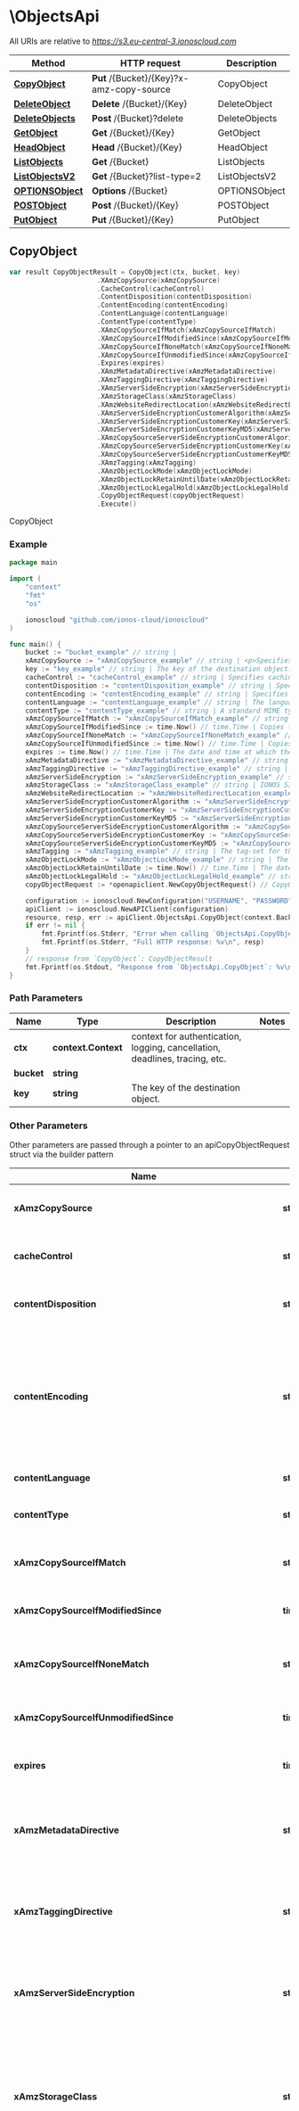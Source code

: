 # \ObjectsApi

All URIs are relative to *https://s3.eu-central-3.ionoscloud.com*

|Method | HTTP request | Description|
|------------- | ------------- | -------------|
|[**CopyObject**](ObjectsApi.md#CopyObject) | **Put** /{Bucket}/{Key}?x-amz-copy-source | CopyObject|
|[**DeleteObject**](ObjectsApi.md#DeleteObject) | **Delete** /{Bucket}/{Key} | DeleteObject|
|[**DeleteObjects**](ObjectsApi.md#DeleteObjects) | **Post** /{Bucket}?delete | DeleteObjects|
|[**GetObject**](ObjectsApi.md#GetObject) | **Get** /{Bucket}/{Key} | GetObject|
|[**HeadObject**](ObjectsApi.md#HeadObject) | **Head** /{Bucket}/{Key} | HeadObject|
|[**ListObjects**](ObjectsApi.md#ListObjects) | **Get** /{Bucket} | ListObjects|
|[**ListObjectsV2**](ObjectsApi.md#ListObjectsV2) | **Get** /{Bucket}?list-type&#x3D;2 | ListObjectsV2|
|[**OPTIONSObject**](ObjectsApi.md#OPTIONSObject) | **Options** /{Bucket} | OPTIONSObject|
|[**POSTObject**](ObjectsApi.md#POSTObject) | **Post** /{Bucket}/{Key} | POSTObject|
|[**PutObject**](ObjectsApi.md#PutObject) | **Put** /{Bucket}/{Key} | PutObject|



## CopyObject

```go
var result CopyObjectResult = CopyObject(ctx, bucket, key)
                      .XAmzCopySource(xAmzCopySource)
                      .CacheControl(cacheControl)
                      .ContentDisposition(contentDisposition)
                      .ContentEncoding(contentEncoding)
                      .ContentLanguage(contentLanguage)
                      .ContentType(contentType)
                      .XAmzCopySourceIfMatch(xAmzCopySourceIfMatch)
                      .XAmzCopySourceIfModifiedSince(xAmzCopySourceIfModifiedSince)
                      .XAmzCopySourceIfNoneMatch(xAmzCopySourceIfNoneMatch)
                      .XAmzCopySourceIfUnmodifiedSince(xAmzCopySourceIfUnmodifiedSince)
                      .Expires(expires)
                      .XAmzMetadataDirective(xAmzMetadataDirective)
                      .XAmzTaggingDirective(xAmzTaggingDirective)
                      .XAmzServerSideEncryption(xAmzServerSideEncryption)
                      .XAmzStorageClass(xAmzStorageClass)
                      .XAmzWebsiteRedirectLocation(xAmzWebsiteRedirectLocation)
                      .XAmzServerSideEncryptionCustomerAlgorithm(xAmzServerSideEncryptionCustomerAlgorithm)
                      .XAmzServerSideEncryptionCustomerKey(xAmzServerSideEncryptionCustomerKey)
                      .XAmzServerSideEncryptionCustomerKeyMD5(xAmzServerSideEncryptionCustomerKeyMD5)
                      .XAmzCopySourceServerSideEncryptionCustomerAlgorithm(xAmzCopySourceServerSideEncryptionCustomerAlgorithm)
                      .XAmzCopySourceServerSideEncryptionCustomerKey(xAmzCopySourceServerSideEncryptionCustomerKey)
                      .XAmzCopySourceServerSideEncryptionCustomerKeyMD5(xAmzCopySourceServerSideEncryptionCustomerKeyMD5)
                      .XAmzTagging(xAmzTagging)
                      .XAmzObjectLockMode(xAmzObjectLockMode)
                      .XAmzObjectLockRetainUntilDate(xAmzObjectLockRetainUntilDate)
                      .XAmzObjectLockLegalHold(xAmzObjectLockLegalHold)
                      .CopyObjectRequest(copyObjectRequest)
                      .Execute()
```

CopyObject



### Example

```go
package main

import (
    "context"
    "fmt"
    "os"

    ionoscloud "github.com/ionos-cloud/ionoscloud"
)

func main() {
    bucket := "bucket_example" // string | 
    xAmzCopySource := "xAmzCopySource_example" // string | <p>Specifies the source object for the copy operation.
    key := "key_example" // string | The key of the destination object.
    cacheControl := "cacheControl_example" // string | Specifies caching behavior along the request/reply chain. (optional)
    contentDisposition := "contentDisposition_example" // string | Specifies presentational information for the object. (optional)
    contentEncoding := "contentEncoding_example" // string | Specifies what content encodings have been applied to the object and thus what decoding mechanisms must be applied to obtain the media-type referenced by the Content-Type header field. (optional)
    contentLanguage := "contentLanguage_example" // string | The language the content is in. (optional)
    contentType := "contentType_example" // string | A standard MIME type describing the format of the object data. (optional)
    xAmzCopySourceIfMatch := "xAmzCopySourceIfMatch_example" // string | Copies the object if its entity tag (ETag) matches the specified tag. (optional)
    xAmzCopySourceIfModifiedSince := time.Now() // time.Time | Copies the object if it has been modified since the specified time. (optional)
    xAmzCopySourceIfNoneMatch := "xAmzCopySourceIfNoneMatch_example" // string | Copies the object if its entity tag (ETag) is different than the specified ETag. (optional)
    xAmzCopySourceIfUnmodifiedSince := time.Now() // time.Time | Copies the object if it hasn't been modified since the specified time. (optional)
    expires := time.Now() // time.Time | The date and time at which the object is no longer cacheable. (optional)
    xAmzMetadataDirective := "xAmzMetadataDirective_example" // string | Specifies whether the metadata is copied from the source object or replaced with metadata provided in the request. (optional)
    xAmzTaggingDirective := "xAmzTaggingDirective_example" // string | Specifies whether the object tag-set are copied from the source object or replaced with tag-set provided in the request. (optional)
    xAmzServerSideEncryption := "xAmzServerSideEncryption_example" // string | The server-side encryption algorithm used when storing this object in IONOS S3 Object Storage (AES256). (optional)
    xAmzStorageClass := "xAmzStorageClass_example" // string | IONOS S3 Object Storage uses the STANDARD Storage Class to store newly created objects. The STANDARD storage class provides high durability and high availability. (optional)
    xAmzWebsiteRedirectLocation := "xAmzWebsiteRedirectLocation_example" // string | If the bucket is configured as a website, redirects requests for this object to another object in the same bucket or to an external URL. IONOS S3 Object Storage stores the value of this header in the object metadata. (optional)
    xAmzServerSideEncryptionCustomerAlgorithm := "xAmzServerSideEncryptionCustomerAlgorithm_example" // string | Specifies the algorithm to use to when encrypting the object (AES256). (optional)
    xAmzServerSideEncryptionCustomerKey := "xAmzServerSideEncryptionCustomerKey_example" // string | Specifies the customer-provided encryption key for IONOS S3 Object Storage to use in encrypting data. This value is used to store the object and then it is discarded; IONOS S3 Object Storage does not store the encryption key. The key must be appropriate for use with the algorithm specified in the `x-amz-server-side-encryption-customer-algorithm` header. (optional)
    xAmzServerSideEncryptionCustomerKeyMD5 := "xAmzServerSideEncryptionCustomerKeyMD5_example" // string | Specifies the 128-bit MD5 digest of the encryption key according to RFC 1321. IONOS S3 Object Storage uses this header for a message integrity check to ensure that the encryption key was transmitted without error. (optional)
    xAmzCopySourceServerSideEncryptionCustomerAlgorithm := "xAmzCopySourceServerSideEncryptionCustomerAlgorithm_example" // string | Specifies the algorithm to use when decrypting the source object (AES256). (optional)
    xAmzCopySourceServerSideEncryptionCustomerKey := "xAmzCopySourceServerSideEncryptionCustomerKey_example" // string | Specifies the customer-provided encryption key for IONOS S3 Object Storage to use to decrypt the source object. The encryption key provided in this header must be one that was used when the source object was created. (optional)
    xAmzCopySourceServerSideEncryptionCustomerKeyMD5 := "xAmzCopySourceServerSideEncryptionCustomerKeyMD5_example" // string | Specifies the 128-bit MD5 digest of the encryption key according to RFC 1321. IONOS S3 Object Storage uses this header for a message integrity check to ensure that the encryption key was transmitted without error. (optional)
    xAmzTagging := "xAmzTagging_example" // string | The tag-set for the object destination object this value must be used in conjunction with the `TaggingDirective`. The tag-set must be encoded as URL Query parameters. (optional)
    xAmzObjectLockMode := "xAmzObjectLockMode_example" // string | The Object Lock mode that you want to apply to the copied object. (optional)
    xAmzObjectLockRetainUntilDate := time.Now() // time.Time | The date and time when you want the copied object's Object Lock to expire. (optional)
    xAmzObjectLockLegalHold := "xAmzObjectLockLegalHold_example" // string | Specifies whether you want to apply a Legal Hold to the copied object. (optional)
    copyObjectRequest := *openapiclient.NewCopyObjectRequest() // CopyObjectRequest |  (optional)

    configuration := ionoscloud.NewConfiguration("USERNAME", "PASSWORD", "TOKEN", "HOST_URL")
    apiClient := ionoscloud.NewAPIClient(configuration)
    resource, resp, err := apiClient.ObjectsApi.CopyObject(context.Background(), bucket, key).XAmzCopySource(xAmzCopySource).CacheControl(cacheControl).ContentDisposition(contentDisposition).ContentEncoding(contentEncoding).ContentLanguage(contentLanguage).ContentType(contentType).XAmzCopySourceIfMatch(xAmzCopySourceIfMatch).XAmzCopySourceIfModifiedSince(xAmzCopySourceIfModifiedSince).XAmzCopySourceIfNoneMatch(xAmzCopySourceIfNoneMatch).XAmzCopySourceIfUnmodifiedSince(xAmzCopySourceIfUnmodifiedSince).Expires(expires).XAmzMetadataDirective(xAmzMetadataDirective).XAmzTaggingDirective(xAmzTaggingDirective).XAmzServerSideEncryption(xAmzServerSideEncryption).XAmzStorageClass(xAmzStorageClass).XAmzWebsiteRedirectLocation(xAmzWebsiteRedirectLocation).XAmzServerSideEncryptionCustomerAlgorithm(xAmzServerSideEncryptionCustomerAlgorithm).XAmzServerSideEncryptionCustomerKey(xAmzServerSideEncryptionCustomerKey).XAmzServerSideEncryptionCustomerKeyMD5(xAmzServerSideEncryptionCustomerKeyMD5).XAmzCopySourceServerSideEncryptionCustomerAlgorithm(xAmzCopySourceServerSideEncryptionCustomerAlgorithm).XAmzCopySourceServerSideEncryptionCustomerKey(xAmzCopySourceServerSideEncryptionCustomerKey).XAmzCopySourceServerSideEncryptionCustomerKeyMD5(xAmzCopySourceServerSideEncryptionCustomerKeyMD5).XAmzTagging(xAmzTagging).XAmzObjectLockMode(xAmzObjectLockMode).XAmzObjectLockRetainUntilDate(xAmzObjectLockRetainUntilDate).XAmzObjectLockLegalHold(xAmzObjectLockLegalHold).CopyObjectRequest(copyObjectRequest).Execute()
    if err != nil {
        fmt.Fprintf(os.Stderr, "Error when calling `ObjectsApi.CopyObject``: %v\n", err)
        fmt.Fprintf(os.Stderr, "Full HTTP response: %v\n", resp)
    }
    // response from `CopyObject`: CopyObjectResult
    fmt.Fprintf(os.Stdout, "Response from `ObjectsApi.CopyObject`: %v\n", resource)
}
```

### Path Parameters


|Name | Type | Description  | Notes|
|------------- | ------------- | ------------- | -------------|
|**ctx** | **context.Context** | context for authentication, logging, cancellation, deadlines, tracing, etc.|
|**bucket** | **string** |  | |
|**key** | **string** | The key of the destination object. | |

### Other Parameters

Other parameters are passed through a pointer to an apiCopyObjectRequest struct via the builder pattern


|Name | Type | Description  | Notes|
|------------- | ------------- | ------------- | -------------|
| **xAmzCopySource** | **string** | &lt;p&gt;Specifies the source object for the copy operation. | |
| **cacheControl** | **string** | Specifies caching behavior along the request/reply chain. | |
| **contentDisposition** | **string** | Specifies presentational information for the object. | |
| **contentEncoding** | **string** | Specifies what content encodings have been applied to the object and thus what decoding mechanisms must be applied to obtain the media-type referenced by the Content-Type header field. | |
| **contentLanguage** | **string** | The language the content is in. | |
| **contentType** | **string** | A standard MIME type describing the format of the object data. | |
| **xAmzCopySourceIfMatch** | **string** | Copies the object if its entity tag (ETag) matches the specified tag. | |
| **xAmzCopySourceIfModifiedSince** | **time.Time** | Copies the object if it has been modified since the specified time. | |
| **xAmzCopySourceIfNoneMatch** | **string** | Copies the object if its entity tag (ETag) is different than the specified ETag. | |
| **xAmzCopySourceIfUnmodifiedSince** | **time.Time** | Copies the object if it hasn&#39;t been modified since the specified time. | |
| **expires** | **time.Time** | The date and time at which the object is no longer cacheable. | |
| **xAmzMetadataDirective** | **string** | Specifies whether the metadata is copied from the source object or replaced with metadata provided in the request. | |
| **xAmzTaggingDirective** | **string** | Specifies whether the object tag-set are copied from the source object or replaced with tag-set provided in the request. | |
| **xAmzServerSideEncryption** | **string** | The server-side encryption algorithm used when storing this object in IONOS S3 Object Storage (AES256). | |
| **xAmzStorageClass** | **string** | IONOS S3 Object Storage uses the STANDARD Storage Class to store newly created objects. The STANDARD storage class provides high durability and high availability. | |
| **xAmzWebsiteRedirectLocation** | **string** | If the bucket is configured as a website, redirects requests for this object to another object in the same bucket or to an external URL. IONOS S3 Object Storage stores the value of this header in the object metadata. | |
| **xAmzServerSideEncryptionCustomerAlgorithm** | **string** | Specifies the algorithm to use to when encrypting the object (AES256). | |
| **xAmzServerSideEncryptionCustomerKey** | **string** | Specifies the customer-provided encryption key for IONOS S3 Object Storage to use in encrypting data. This value is used to store the object and then it is discarded; IONOS S3 Object Storage does not store the encryption key. The key must be appropriate for use with the algorithm specified in the &#x60;x-amz-server-side-encryption-customer-algorithm&#x60; header. | |
| **xAmzServerSideEncryptionCustomerKeyMD5** | **string** | Specifies the 128-bit MD5 digest of the encryption key according to RFC 1321. IONOS S3 Object Storage uses this header for a message integrity check to ensure that the encryption key was transmitted without error. | |
| **xAmzCopySourceServerSideEncryptionCustomerAlgorithm** | **string** | Specifies the algorithm to use when decrypting the source object (AES256). | |
| **xAmzCopySourceServerSideEncryptionCustomerKey** | **string** | Specifies the customer-provided encryption key for IONOS S3 Object Storage to use to decrypt the source object. The encryption key provided in this header must be one that was used when the source object was created. | |
| **xAmzCopySourceServerSideEncryptionCustomerKeyMD5** | **string** | Specifies the 128-bit MD5 digest of the encryption key according to RFC 1321. IONOS S3 Object Storage uses this header for a message integrity check to ensure that the encryption key was transmitted without error. | |
| **xAmzTagging** | **string** | The tag-set for the object destination object this value must be used in conjunction with the &#x60;TaggingDirective&#x60;. The tag-set must be encoded as URL Query parameters. | |
| **xAmzObjectLockMode** | **string** | The Object Lock mode that you want to apply to the copied object. | |
| **xAmzObjectLockRetainUntilDate** | **time.Time** | The date and time when you want the copied object&#39;s Object Lock to expire. | |
| **xAmzObjectLockLegalHold** | **string** | Specifies whether you want to apply a Legal Hold to the copied object. | |
| **copyObjectRequest** | [**CopyObjectRequest**](../models/CopyObjectRequest.md) |  | |

### Return type

[**CopyObjectResult**](../models/CopyObjectResult.md)

### HTTP request headers

- **Content-Type**: application/xml
- **Accept**: application/xml


### URLs Configuration per Operation
Each operation can use different server URL defined using `OperationServers` map in the `Configuration`.
An operation is uniquely identified by `"ObjectsApiService.CopyObject"` string.
Similar rules for overriding default operation server index and variables apply by using `sw.ContextOperationServerIndices` and `sw.ContextOperationServerVariables` context maps.

```golang
ctx := context.WithValue(context.Background(), {packageName}.ContextOperationServerIndices, map[string]int{
    "ObjectsApiService.CopyObject": 2,
})
ctx = context.WithValue(context.Background(), {packageName}.ContextOperationServerVariables, map[string]map[string]string{
    "ObjectsApiService.CopyObject": {
    "port": "8443",
},
})
```


## DeleteObject

```go
var result map[string]interface{} = DeleteObject(ctx, bucket, key)
                      .XAmzMfa(xAmzMfa)
                      .VersionId(versionId)
                      .XAmzBypassGovernanceRetention(xAmzBypassGovernanceRetention)
                      .Execute()
```

DeleteObject



### Example

```go
package main

import (
    "context"
    "fmt"
    "os"

    ionoscloud "github.com/ionos-cloud/ionoscloud"
)

func main() {
    bucket := "bucket_example" // string | 
    key := "key_example" // string | Key name of the object to delete.
    xAmzMfa := "xAmzMfa_example" // string | The concatenation of the authentication device's serial number, a space, and the value that is displayed on your authentication device. Required to permanently delete a versioned object if versioning is configured with MFA Delete enabled. (optional)
    versionId := "versionId_example" // string | VersionId used to reference a specific version of the object. (optional)
    xAmzBypassGovernanceRetention := true // bool | Indicates whether S3 Object Lock should bypass Governance-mode restrictions to process this operation. To use this header, you must have the `PutBucketPublicAccessBlock` permission. (optional)

    configuration := ionoscloud.NewConfiguration("USERNAME", "PASSWORD", "TOKEN", "HOST_URL")
    apiClient := ionoscloud.NewAPIClient(configuration)
    resp, err := apiClient.ObjectsApi.DeleteObject(context.Background(), bucket, key).XAmzMfa(xAmzMfa).VersionId(versionId).XAmzBypassGovernanceRetention(xAmzBypassGovernanceRetention).Execute()
    if err != nil {
        fmt.Fprintf(os.Stderr, "Error when calling `ObjectsApi.DeleteObject``: %v\n", err)
        fmt.Fprintf(os.Stderr, "Full HTTP response: %v\n", resp)
    }
    // response from `DeleteObject`: map[string]interface{}
    fmt.Fprintf(os.Stdout, "Response from `ObjectsApi.DeleteObject`: %v\n", resource)
}
```

### Path Parameters


|Name | Type | Description  | Notes|
|------------- | ------------- | ------------- | -------------|
|**ctx** | **context.Context** | context for authentication, logging, cancellation, deadlines, tracing, etc.|
|**bucket** | **string** |  | |
|**key** | **string** | Key name of the object to delete. | |

### Other Parameters

Other parameters are passed through a pointer to an apiDeleteObjectRequest struct via the builder pattern


|Name | Type | Description  | Notes|
|------------- | ------------- | ------------- | -------------|
| **xAmzMfa** | **string** | The concatenation of the authentication device&#39;s serial number, a space, and the value that is displayed on your authentication device. Required to permanently delete a versioned object if versioning is configured with MFA Delete enabled. | |
| **versionId** | **string** | VersionId used to reference a specific version of the object. | |
| **xAmzBypassGovernanceRetention** | **bool** | Indicates whether S3 Object Lock should bypass Governance-mode restrictions to process this operation. To use this header, you must have the &#x60;PutBucketPublicAccessBlock&#x60; permission. | |

### Return type

**map[string]interface{}**

### HTTP request headers

- **Content-Type**: Not defined
- **Accept**: application/xml


### URLs Configuration per Operation
Each operation can use different server URL defined using `OperationServers` map in the `Configuration`.
An operation is uniquely identified by `"ObjectsApiService.DeleteObject"` string.
Similar rules for overriding default operation server index and variables apply by using `sw.ContextOperationServerIndices` and `sw.ContextOperationServerVariables` context maps.

```golang
ctx := context.WithValue(context.Background(), {packageName}.ContextOperationServerIndices, map[string]int{
    "ObjectsApiService.DeleteObject": 2,
})
ctx = context.WithValue(context.Background(), {packageName}.ContextOperationServerVariables, map[string]map[string]string{
    "ObjectsApiService.DeleteObject": {
    "port": "8443",
},
})
```


## DeleteObjects

```go
var result DeleteObjectsOutput = DeleteObjects(ctx, bucket)
                      .DeleteObjectsRequest(deleteObjectsRequest)
                      .XAmzMfa(xAmzMfa)
                      .XAmzBypassGovernanceRetention(xAmzBypassGovernanceRetention)
                      .Execute()
```

DeleteObjects



### Example

```go
package main

import (
    "context"
    "fmt"
    "os"

    ionoscloud "github.com/ionos-cloud/ionoscloud"
)

func main() {
    bucket := "bucket_example" // string | 
    deleteObjectsRequest := *openapiclient.NewDeleteObjectsRequest() // DeleteObjectsRequest | 
    xAmzMfa := "xAmzMfa_example" // string | The concatenation of the authentication device's serial number, a space, and the value that is displayed on your authentication device. Required to permanently delete a versioned object if versioning is configured with MFA Delete enabled. (optional)
    xAmzBypassGovernanceRetention := true // bool | Specifies whether you want to delete this object even if it has a Governance-type Object Lock in place. To use this header, you must have the `PutBucketPublicAccessBlock` permission. (optional)

    configuration := ionoscloud.NewConfiguration("USERNAME", "PASSWORD", "TOKEN", "HOST_URL")
    apiClient := ionoscloud.NewAPIClient(configuration)
    resource, resp, err := apiClient.ObjectsApi.DeleteObjects(context.Background(), bucket).DeleteObjectsRequest(deleteObjectsRequest).XAmzMfa(xAmzMfa).XAmzBypassGovernanceRetention(xAmzBypassGovernanceRetention).Execute()
    if err != nil {
        fmt.Fprintf(os.Stderr, "Error when calling `ObjectsApi.DeleteObjects``: %v\n", err)
        fmt.Fprintf(os.Stderr, "Full HTTP response: %v\n", resp)
    }
    // response from `DeleteObjects`: DeleteObjectsOutput
    fmt.Fprintf(os.Stdout, "Response from `ObjectsApi.DeleteObjects`: %v\n", resource)
}
```

### Path Parameters


|Name | Type | Description  | Notes|
|------------- | ------------- | ------------- | -------------|
|**ctx** | **context.Context** | context for authentication, logging, cancellation, deadlines, tracing, etc.|
|**bucket** | **string** |  | |

### Other Parameters

Other parameters are passed through a pointer to an apiDeleteObjectsRequest struct via the builder pattern


|Name | Type | Description  | Notes|
|------------- | ------------- | ------------- | -------------|
| **deleteObjectsRequest** | [**DeleteObjectsRequest**](../models/DeleteObjectsRequest.md) |  | |
| **xAmzMfa** | **string** | The concatenation of the authentication device&#39;s serial number, a space, and the value that is displayed on your authentication device. Required to permanently delete a versioned object if versioning is configured with MFA Delete enabled. | |
| **xAmzBypassGovernanceRetention** | **bool** | Specifies whether you want to delete this object even if it has a Governance-type Object Lock in place. To use this header, you must have the &#x60;PutBucketPublicAccessBlock&#x60; permission. | |

### Return type

[**DeleteObjectsOutput**](../models/DeleteObjectsOutput.md)

### HTTP request headers

- **Content-Type**: application/xml
- **Accept**: application/xml


### URLs Configuration per Operation
Each operation can use different server URL defined using `OperationServers` map in the `Configuration`.
An operation is uniquely identified by `"ObjectsApiService.DeleteObjects"` string.
Similar rules for overriding default operation server index and variables apply by using `sw.ContextOperationServerIndices` and `sw.ContextOperationServerVariables` context maps.

```golang
ctx := context.WithValue(context.Background(), {packageName}.ContextOperationServerIndices, map[string]int{
    "ObjectsApiService.DeleteObjects": 2,
})
ctx = context.WithValue(context.Background(), {packageName}.ContextOperationServerVariables, map[string]map[string]string{
    "ObjectsApiService.DeleteObjects": {
    "port": "8443",
},
})
```


## GetObject

```go
var result *os.File = GetObject(ctx, bucket, key)
                      .IfMatch(ifMatch)
                      .IfModifiedSince(ifModifiedSince)
                      .IfNoneMatch(ifNoneMatch)
                      .IfUnmodifiedSince(ifUnmodifiedSince)
                      .Range_(range_)
                      .ResponseCacheControl(responseCacheControl)
                      .ResponseContentDisposition(responseContentDisposition)
                      .ResponseContentEncoding(responseContentEncoding)
                      .ResponseContentLanguage(responseContentLanguage)
                      .ResponseContentType(responseContentType)
                      .ResponseExpires(responseExpires)
                      .VersionId(versionId)
                      .XAmzServerSideEncryptionCustomerAlgorithm(xAmzServerSideEncryptionCustomerAlgorithm)
                      .XAmzServerSideEncryptionCustomerKey(xAmzServerSideEncryptionCustomerKey)
                      .XAmzServerSideEncryptionCustomerKeyMD5(xAmzServerSideEncryptionCustomerKeyMD5)
                      .PartNumber(partNumber)
                      .Execute()
```

GetObject



### Example

```go
package main

import (
    "context"
    "fmt"
    "os"

    ionoscloud "github.com/ionos-cloud/ionoscloud"
)

func main() {
    bucket := "bucket_example" // string | 
    key := "key_example" // string | <p> Key of the object to get. </p> <p> <b> Possible values:</b> length ≥ 1 </p>
    ifMatch := "ifMatch_example" // string | Return the object only if its entity tag (ETag) is the same as the one specified, otherwise return a 412 (precondition failed). (optional)
    ifModifiedSince := time.Now() // time.Time | Return the object only if it has been modified since the specified time, otherwise return a 304 (not modified). (optional)
    ifNoneMatch := "ifNoneMatch_example" // string | Return the object only if its entity tag (ETag) is different from the one specified, otherwise return a 304 (not modified). (optional)
    ifUnmodifiedSince := time.Now() // time.Time | Return the object only if it has not been modified since the specified time, otherwise return a 412 (precondition failed). (optional)
    range_ := "range__example" // string | <p>Downloads the specified range bytes of an object. For more information about the HTTP Range header, see <a href=\"https://www.w3.org/Protocols/rfc2616/rfc2616-sec14.html#sec14.35\">Range</a>.</p> <note> <p>IONOS S3 Object Storage doesn't support retrieving multiple ranges of data per `GET` request.</p> </note> (optional)
    responseCacheControl := "responseCacheControl_example" // string | Sets the `Cache-Control` header of the response. (optional)
    responseContentDisposition := "responseContentDisposition_example" // string | Sets the `Content-Disposition` header of the response (optional)
    responseContentEncoding := "responseContentEncoding_example" // string | Sets the `Content-Encoding` header of the response. (optional)
    responseContentLanguage := "responseContentLanguage_example" // string | Sets the `Content-Language` header of the response. (optional)
    responseContentType := "responseContentType_example" // string | Sets the `Content-Type` header of the response. (optional)
    responseExpires := time.Now() // time.Time | Sets the `Expires` header of the response. (optional)
    versionId := "versionId_example" // string | VersionId used to reference a specific version of the object. (optional)
    xAmzServerSideEncryptionCustomerAlgorithm := "xAmzServerSideEncryptionCustomerAlgorithm_example" // string | Specifies the algorithm to use to when decrypting the object (AES256). (optional)
    xAmzServerSideEncryptionCustomerKey := "xAmzServerSideEncryptionCustomerKey_example" // string | Specifies the customer-provided encryption key for IONOS S3 Object Storage used to encrypt the data. This value is used to decrypt the object when recovering it and must match the one used when storing the data. The key must be appropriate for use with the algorithm specified in the `x-amz-server-side-encryption-customer-algorithm` header. (optional)
    xAmzServerSideEncryptionCustomerKeyMD5 := "xAmzServerSideEncryptionCustomerKeyMD5_example" // string | Specifies the 128-bit MD5 digest of the encryption key according to RFC 1321. IONOS S3 Object Storage uses this header for a message integrity check to ensure that the encryption key was transmitted without error. (optional)
    partNumber := int32(56) // int32 | Part number of the object being read. This is a positive integer between 1 and 10,000. Effectively performs a 'ranged' GET request for the part specified. Useful for downloading just a part of an object. (optional)

    configuration := ionoscloud.NewConfiguration("USERNAME", "PASSWORD", "TOKEN", "HOST_URL")
    apiClient := ionoscloud.NewAPIClient(configuration)
    resource, resp, err := apiClient.ObjectsApi.GetObject(context.Background(), bucket, key).IfMatch(ifMatch).IfModifiedSince(ifModifiedSince).IfNoneMatch(ifNoneMatch).IfUnmodifiedSince(ifUnmodifiedSince).Range_(range_).ResponseCacheControl(responseCacheControl).ResponseContentDisposition(responseContentDisposition).ResponseContentEncoding(responseContentEncoding).ResponseContentLanguage(responseContentLanguage).ResponseContentType(responseContentType).ResponseExpires(responseExpires).VersionId(versionId).XAmzServerSideEncryptionCustomerAlgorithm(xAmzServerSideEncryptionCustomerAlgorithm).XAmzServerSideEncryptionCustomerKey(xAmzServerSideEncryptionCustomerKey).XAmzServerSideEncryptionCustomerKeyMD5(xAmzServerSideEncryptionCustomerKeyMD5).PartNumber(partNumber).Execute()
    if err != nil {
        fmt.Fprintf(os.Stderr, "Error when calling `ObjectsApi.GetObject``: %v\n", err)
        fmt.Fprintf(os.Stderr, "Full HTTP response: %v\n", resp)
    }
    // response from `GetObject`: *os.File
    fmt.Fprintf(os.Stdout, "Response from `ObjectsApi.GetObject`: %v\n", resource)
}
```

### Path Parameters


|Name | Type | Description  | Notes|
|------------- | ------------- | ------------- | -------------|
|**ctx** | **context.Context** | context for authentication, logging, cancellation, deadlines, tracing, etc.|
|**bucket** | **string** |  | |
|**key** | **string** | &lt;p&gt; Key of the object to get. &lt;/p&gt; &lt;p&gt; &lt;b&gt; Possible values:&lt;/b&gt; length ≥ 1 &lt;/p&gt; | |

### Other Parameters

Other parameters are passed through a pointer to an apiGetObjectRequest struct via the builder pattern


|Name | Type | Description  | Notes|
|------------- | ------------- | ------------- | -------------|
| **ifMatch** | **string** | Return the object only if its entity tag (ETag) is the same as the one specified, otherwise return a 412 (precondition failed). | |
| **ifModifiedSince** | **time.Time** | Return the object only if it has been modified since the specified time, otherwise return a 304 (not modified). | |
| **ifNoneMatch** | **string** | Return the object only if its entity tag (ETag) is different from the one specified, otherwise return a 304 (not modified). | |
| **ifUnmodifiedSince** | **time.Time** | Return the object only if it has not been modified since the specified time, otherwise return a 412 (precondition failed). | |
| **range_** | **string** | &lt;p&gt;Downloads the specified range bytes of an object. For more information about the HTTP Range header, see &lt;a href&#x3D;\&quot;https://www.w3.org/Protocols/rfc2616/rfc2616-sec14.html#sec14.35\&quot;&gt;Range&lt;/a&gt;.&lt;/p&gt; &lt;note&gt; &lt;p&gt;IONOS S3 Object Storage doesn&#39;t support retrieving multiple ranges of data per &#x60;GET&#x60; request.&lt;/p&gt; &lt;/note&gt; | |
| **responseCacheControl** | **string** | Sets the &#x60;Cache-Control&#x60; header of the response. | |
| **responseContentDisposition** | **string** | Sets the &#x60;Content-Disposition&#x60; header of the response | |
| **responseContentEncoding** | **string** | Sets the &#x60;Content-Encoding&#x60; header of the response. | |
| **responseContentLanguage** | **string** | Sets the &#x60;Content-Language&#x60; header of the response. | |
| **responseContentType** | **string** | Sets the &#x60;Content-Type&#x60; header of the response. | |
| **responseExpires** | **time.Time** | Sets the &#x60;Expires&#x60; header of the response. | |
| **versionId** | **string** | VersionId used to reference a specific version of the object. | |
| **xAmzServerSideEncryptionCustomerAlgorithm** | **string** | Specifies the algorithm to use to when decrypting the object (AES256). | |
| **xAmzServerSideEncryptionCustomerKey** | **string** | Specifies the customer-provided encryption key for IONOS S3 Object Storage used to encrypt the data. This value is used to decrypt the object when recovering it and must match the one used when storing the data. The key must be appropriate for use with the algorithm specified in the &#x60;x-amz-server-side-encryption-customer-algorithm&#x60; header. | |
| **xAmzServerSideEncryptionCustomerKeyMD5** | **string** | Specifies the 128-bit MD5 digest of the encryption key according to RFC 1321. IONOS S3 Object Storage uses this header for a message integrity check to ensure that the encryption key was transmitted without error. | |
| **partNumber** | **int32** | Part number of the object being read. This is a positive integer between 1 and 10,000. Effectively performs a &#39;ranged&#39; GET request for the part specified. Useful for downloading just a part of an object. | |

### Return type

[***os.File**](../models/*os.File.md)

### HTTP request headers

- **Content-Type**: Not defined
- **Accept**: application/xml


### URLs Configuration per Operation
Each operation can use different server URL defined using `OperationServers` map in the `Configuration`.
An operation is uniquely identified by `"ObjectsApiService.GetObject"` string.
Similar rules for overriding default operation server index and variables apply by using `sw.ContextOperationServerIndices` and `sw.ContextOperationServerVariables` context maps.

```golang
ctx := context.WithValue(context.Background(), {packageName}.ContextOperationServerIndices, map[string]int{
    "ObjectsApiService.GetObject": 2,
})
ctx = context.WithValue(context.Background(), {packageName}.ContextOperationServerVariables, map[string]map[string]string{
    "ObjectsApiService.GetObject": {
    "port": "8443",
},
})
```


## HeadObject

```go
var result HeadObjectOutput = HeadObject(ctx, bucket, key)
                      .IfMatch(ifMatch)
                      .IfModifiedSince(ifModifiedSince)
                      .IfNoneMatch(ifNoneMatch)
                      .IfUnmodifiedSince(ifUnmodifiedSince)
                      .Range_(range_)
                      .VersionId(versionId)
                      .XAmzServerSideEncryptionCustomerAlgorithm(xAmzServerSideEncryptionCustomerAlgorithm)
                      .XAmzServerSideEncryptionCustomerKey(xAmzServerSideEncryptionCustomerKey)
                      .XAmzServerSideEncryptionCustomerKeyMD5(xAmzServerSideEncryptionCustomerKeyMD5)
                      .PartNumber(partNumber)
                      .Execute()
```

HeadObject



### Example

```go
package main

import (
    "context"
    "fmt"
    "os"

    ionoscloud "github.com/ionos-cloud/ionoscloud"
)

func main() {
    bucket := "bucket_example" // string | 
    key := "key_example" // string | The object key.
    ifMatch := "ifMatch_example" // string | Return the object only if its entity tag (ETag) is the same as the one specified, otherwise return a 412 (precondition failed). (optional)
    ifModifiedSince := time.Now() // time.Time | Return the object only if it has been modified since the specified time, otherwise return a 304 (not modified). (optional)
    ifNoneMatch := "ifNoneMatch_example" // string | Return the object only if its entity tag (ETag) is different from the one specified, otherwise return a 304 (not modified). (optional)
    ifUnmodifiedSince := time.Now() // time.Time | Return the object only if it has not been modified since the specified time, otherwise return a 412 (precondition failed). (optional)
    range_ := "range__example" // string | <p>Downloads the specified range bytes of an object. For more information about the HTTP Range header, see <a href=\"https://www.w3.org/Protocols/rfc2616/rfc2616-sec14.html#sec14.35\">Range</a>.</p> <note> <p>IONOS S3 Object Storage doesn't support retrieving multiple ranges of data per `GET` request.</p> </note> (optional)
    versionId := "versionId_example" // string | VersionId used to reference a specific version of the object. (optional)
    xAmzServerSideEncryptionCustomerAlgorithm := "xAmzServerSideEncryptionCustomerAlgorithm_example" // string | Specifies the algorithm to use to when encrypting the object (AES256). (optional)
    xAmzServerSideEncryptionCustomerKey := "xAmzServerSideEncryptionCustomerKey_example" // string | Specifies the customer-provided encryption key for IONOS S3 Object Storage to use in encrypting data. This value is used to store the object and then it is discarded; IONOS S3 Object Storage does not store the encryption key. The key must be appropriate for use with the algorithm specified in the `x-amz-server-side-encryption-customer-algorithm` header. (optional)
    xAmzServerSideEncryptionCustomerKeyMD5 := "xAmzServerSideEncryptionCustomerKeyMD5_example" // string | Specifies the 128-bit MD5 digest of the encryption key according to RFC 1321. IONOS S3 Object Storage uses this header for a message integrity check to ensure that the encryption key was transmitted without error. (optional)
    partNumber := int32(56) // int32 | Part number of the object being read. This is a positive integer between 1 and 10,000. Effectively performs a 'ranged' HEAD request for the part specified. Useful querying about the size of the part and the number of parts in this object. (optional)

    configuration := ionoscloud.NewConfiguration("USERNAME", "PASSWORD", "TOKEN", "HOST_URL")
    apiClient := ionoscloud.NewAPIClient(configuration)
    resource, resp, err := apiClient.ObjectsApi.HeadObject(context.Background(), bucket, key).IfMatch(ifMatch).IfModifiedSince(ifModifiedSince).IfNoneMatch(ifNoneMatch).IfUnmodifiedSince(ifUnmodifiedSince).Range_(range_).VersionId(versionId).XAmzServerSideEncryptionCustomerAlgorithm(xAmzServerSideEncryptionCustomerAlgorithm).XAmzServerSideEncryptionCustomerKey(xAmzServerSideEncryptionCustomerKey).XAmzServerSideEncryptionCustomerKeyMD5(xAmzServerSideEncryptionCustomerKeyMD5).PartNumber(partNumber).Execute()
    if err != nil {
        fmt.Fprintf(os.Stderr, "Error when calling `ObjectsApi.HeadObject``: %v\n", err)
        fmt.Fprintf(os.Stderr, "Full HTTP response: %v\n", resp)
    }
    // response from `HeadObject`: HeadObjectOutput
    fmt.Fprintf(os.Stdout, "Response from `ObjectsApi.HeadObject`: %v\n", resource)
}
```

### Path Parameters


|Name | Type | Description  | Notes|
|------------- | ------------- | ------------- | -------------|
|**ctx** | **context.Context** | context for authentication, logging, cancellation, deadlines, tracing, etc.|
|**bucket** | **string** |  | |
|**key** | **string** | The object key. | |

### Other Parameters

Other parameters are passed through a pointer to an apiHeadObjectRequest struct via the builder pattern


|Name | Type | Description  | Notes|
|------------- | ------------- | ------------- | -------------|
| **ifMatch** | **string** | Return the object only if its entity tag (ETag) is the same as the one specified, otherwise return a 412 (precondition failed). | |
| **ifModifiedSince** | **time.Time** | Return the object only if it has been modified since the specified time, otherwise return a 304 (not modified). | |
| **ifNoneMatch** | **string** | Return the object only if its entity tag (ETag) is different from the one specified, otherwise return a 304 (not modified). | |
| **ifUnmodifiedSince** | **time.Time** | Return the object only if it has not been modified since the specified time, otherwise return a 412 (precondition failed). | |
| **range_** | **string** | &lt;p&gt;Downloads the specified range bytes of an object. For more information about the HTTP Range header, see &lt;a href&#x3D;\&quot;https://www.w3.org/Protocols/rfc2616/rfc2616-sec14.html#sec14.35\&quot;&gt;Range&lt;/a&gt;.&lt;/p&gt; &lt;note&gt; &lt;p&gt;IONOS S3 Object Storage doesn&#39;t support retrieving multiple ranges of data per &#x60;GET&#x60; request.&lt;/p&gt; &lt;/note&gt; | |
| **versionId** | **string** | VersionId used to reference a specific version of the object. | |
| **xAmzServerSideEncryptionCustomerAlgorithm** | **string** | Specifies the algorithm to use to when encrypting the object (AES256). | |
| **xAmzServerSideEncryptionCustomerKey** | **string** | Specifies the customer-provided encryption key for IONOS S3 Object Storage to use in encrypting data. This value is used to store the object and then it is discarded; IONOS S3 Object Storage does not store the encryption key. The key must be appropriate for use with the algorithm specified in the &#x60;x-amz-server-side-encryption-customer-algorithm&#x60; header. | |
| **xAmzServerSideEncryptionCustomerKeyMD5** | **string** | Specifies the 128-bit MD5 digest of the encryption key according to RFC 1321. IONOS S3 Object Storage uses this header for a message integrity check to ensure that the encryption key was transmitted without error. | |
| **partNumber** | **int32** | Part number of the object being read. This is a positive integer between 1 and 10,000. Effectively performs a &#39;ranged&#39; HEAD request for the part specified. Useful querying about the size of the part and the number of parts in this object. | |

### Return type

[**HeadObjectOutput**](../models/HeadObjectOutput.md)

### HTTP request headers

- **Content-Type**: Not defined
- **Accept**: application/xml


### URLs Configuration per Operation
Each operation can use different server URL defined using `OperationServers` map in the `Configuration`.
An operation is uniquely identified by `"ObjectsApiService.HeadObject"` string.
Similar rules for overriding default operation server index and variables apply by using `sw.ContextOperationServerIndices` and `sw.ContextOperationServerVariables` context maps.

```golang
ctx := context.WithValue(context.Background(), {packageName}.ContextOperationServerIndices, map[string]int{
    "ObjectsApiService.HeadObject": 2,
})
ctx = context.WithValue(context.Background(), {packageName}.ContextOperationServerVariables, map[string]map[string]string{
    "ObjectsApiService.HeadObject": {
    "port": "8443",
},
})
```


## ListObjects

```go
var result ListObjectsOutput = ListObjects(ctx, bucket)
                      .Delimiter(delimiter)
                      .EncodingType(encodingType)
                      .Marker(marker)
                      .MaxKeys(maxKeys)
                      .Prefix(prefix)
                      .XAmzRequestPayer(xAmzRequestPayer)
                      .MaxKeys2(maxKeys2)
                      .Marker2(marker2)
                      .Execute()
```

ListObjects



### Example

```go
package main

import (
    "context"
    "fmt"
    "os"

    ionoscloud "github.com/ionos-cloud/ionoscloud"
)

func main() {
    bucket := "bucket_example" // string | 
    delimiter := "delimiter_example" // string | A delimiter is a character you use to group keys. (optional)
    encodingType := "encodingType_example" // string |  (optional)
    marker := "marker_example" // string | Marker is where you want IONOS S3 Object Storage to start listing from. IONOS S3 Object Storage starts listing after this specified key. Marker can be any key in the bucket. (optional)
    maxKeys := int32(56) // int32 | Sets the maximum number of keys returned in the response. By default the operation returns up to 1,000 key names. The response might contain fewer keys but will never contain more.  (optional)
    prefix := "prefix_example" // string | Limits the response to keys that begin with the specified prefix. (optional)
    xAmzRequestPayer := "xAmzRequestPayer_example" // string | Confirms that the requester knows that she or he will be charged for the list objects request. Bucket owners need not specify this parameter in their requests. (optional)
    maxKeys2 := "maxKeys_example" // string | Pagination limit (optional)
    marker2 := "marker_example" // string | Pagination token (optional)

    configuration := ionoscloud.NewConfiguration("USERNAME", "PASSWORD", "TOKEN", "HOST_URL")
    apiClient := ionoscloud.NewAPIClient(configuration)
    resource, resp, err := apiClient.ObjectsApi.ListObjects(context.Background(), bucket).Delimiter(delimiter).EncodingType(encodingType).Marker(marker).MaxKeys(maxKeys).Prefix(prefix).XAmzRequestPayer(xAmzRequestPayer).MaxKeys2(maxKeys2).Marker2(marker2).Execute()
    if err != nil {
        fmt.Fprintf(os.Stderr, "Error when calling `ObjectsApi.ListObjects``: %v\n", err)
        fmt.Fprintf(os.Stderr, "Full HTTP response: %v\n", resp)
    }
    // response from `ListObjects`: ListObjectsOutput
    fmt.Fprintf(os.Stdout, "Response from `ObjectsApi.ListObjects`: %v\n", resource)
}
```

### Path Parameters


|Name | Type | Description  | Notes|
|------------- | ------------- | ------------- | -------------|
|**ctx** | **context.Context** | context for authentication, logging, cancellation, deadlines, tracing, etc.|
|**bucket** | **string** |  | |

### Other Parameters

Other parameters are passed through a pointer to an apiListObjectsRequest struct via the builder pattern


|Name | Type | Description  | Notes|
|------------- | ------------- | ------------- | -------------|
| **delimiter** | **string** | A delimiter is a character you use to group keys. | |
| **encodingType** | **string** |  | |
| **marker** | **string** | Marker is where you want IONOS S3 Object Storage to start listing from. IONOS S3 Object Storage starts listing after this specified key. Marker can be any key in the bucket. | |
| **maxKeys** | **int32** | Sets the maximum number of keys returned in the response. By default the operation returns up to 1,000 key names. The response might contain fewer keys but will never contain more.  | |
| **prefix** | **string** | Limits the response to keys that begin with the specified prefix. | |
| **xAmzRequestPayer** | **string** | Confirms that the requester knows that she or he will be charged for the list objects request. Bucket owners need not specify this parameter in their requests. | |
| **maxKeys2** | **string** | Pagination limit | |
| **marker2** | **string** | Pagination token | |

### Return type

[**ListObjectsOutput**](../models/ListObjectsOutput.md)

### HTTP request headers

- **Content-Type**: Not defined
- **Accept**: application/xml


### URLs Configuration per Operation
Each operation can use different server URL defined using `OperationServers` map in the `Configuration`.
An operation is uniquely identified by `"ObjectsApiService.ListObjects"` string.
Similar rules for overriding default operation server index and variables apply by using `sw.ContextOperationServerIndices` and `sw.ContextOperationServerVariables` context maps.

```golang
ctx := context.WithValue(context.Background(), {packageName}.ContextOperationServerIndices, map[string]int{
    "ObjectsApiService.ListObjects": 2,
})
ctx = context.WithValue(context.Background(), {packageName}.ContextOperationServerVariables, map[string]map[string]string{
    "ObjectsApiService.ListObjects": {
    "port": "8443",
},
})
```


## ListObjectsV2

```go
var result ListBucketResultV2 = ListObjectsV2(ctx, bucket)
                      .Delimiter(delimiter)
                      .EncodingType(encodingType)
                      .MaxKeys(maxKeys)
                      .Prefix(prefix)
                      .ContinuationToken(continuationToken)
                      .FetchOwner(fetchOwner)
                      .StartAfter(startAfter)
                      .Execute()
```

ListObjectsV2



### Example

```go
package main

import (
    "context"
    "fmt"
    "os"

    ionoscloud "github.com/ionos-cloud/ionoscloud"
)

func main() {
    bucket := "bucket_example" // string | 
    delimiter := "/" // string | A delimiter is a character you use to group keys. (optional)
    encodingType := "encodingType_example" // string | Encoding type used by IONOS S3 Object Storage to encode object keys in the response. (optional)
    maxKeys := int32(56) // int32 | Sets the maximum number of keys returned in the response. By default the operation returns up to 1000 key names. The response might contain fewer keys but will never contain more. (optional) (default to 1000)
    prefix := "folder/subfolder/" // string | Limits the response to keys that begin with the specified prefix. (optional)
    continuationToken := "continuationToken_example" // string | ContinuationToken indicates IONOS S3 Object Storage that the list is being continued on this bucket with a token. ContinuationToken is obfuscated and is not a real key. (optional)
    fetchOwner := true // bool | The owner field is not present in listV2 by default, if you want to return owner field with each key in the result then set the fetch owner field to true. (optional) (default to false)
    startAfter := "startAfter_example" // string | StartAfter is where you want to start listing from. IONOS S3 Object Storage starts listing after this specified key. StartAfter can be any key in the bucket. (optional)

    configuration := ionoscloud.NewConfiguration("USERNAME", "PASSWORD", "TOKEN", "HOST_URL")
    apiClient := ionoscloud.NewAPIClient(configuration)
    resource, resp, err := apiClient.ObjectsApi.ListObjectsV2(context.Background(), bucket).Delimiter(delimiter).EncodingType(encodingType).MaxKeys(maxKeys).Prefix(prefix).ContinuationToken(continuationToken).FetchOwner(fetchOwner).StartAfter(startAfter).Execute()
    if err != nil {
        fmt.Fprintf(os.Stderr, "Error when calling `ObjectsApi.ListObjectsV2``: %v\n", err)
        fmt.Fprintf(os.Stderr, "Full HTTP response: %v\n", resp)
    }
    // response from `ListObjectsV2`: ListBucketResultV2
    fmt.Fprintf(os.Stdout, "Response from `ObjectsApi.ListObjectsV2`: %v\n", resource)
}
```

### Path Parameters


|Name | Type | Description  | Notes|
|------------- | ------------- | ------------- | -------------|
|**ctx** | **context.Context** | context for authentication, logging, cancellation, deadlines, tracing, etc.|
|**bucket** | **string** |  | |

### Other Parameters

Other parameters are passed through a pointer to an apiListObjectsV2Request struct via the builder pattern


|Name | Type | Description  | Notes|
|------------- | ------------- | ------------- | -------------|
| **delimiter** | **string** | A delimiter is a character you use to group keys. | |
| **encodingType** | **string** | Encoding type used by IONOS S3 Object Storage to encode object keys in the response. | |
| **maxKeys** | **int32** | Sets the maximum number of keys returned in the response. By default the operation returns up to 1000 key names. The response might contain fewer keys but will never contain more. | [default to 1000]|
| **prefix** | **string** | Limits the response to keys that begin with the specified prefix. | |
| **continuationToken** | **string** | ContinuationToken indicates IONOS S3 Object Storage that the list is being continued on this bucket with a token. ContinuationToken is obfuscated and is not a real key. | |
| **fetchOwner** | **bool** | The owner field is not present in listV2 by default, if you want to return owner field with each key in the result then set the fetch owner field to true. | [default to false]|
| **startAfter** | **string** | StartAfter is where you want to start listing from. IONOS S3 Object Storage starts listing after this specified key. StartAfter can be any key in the bucket. | |

### Return type

[**ListBucketResultV2**](../models/ListBucketResultV2.md)

### HTTP request headers

- **Content-Type**: Not defined
- **Accept**: application/xml


### URLs Configuration per Operation
Each operation can use different server URL defined using `OperationServers` map in the `Configuration`.
An operation is uniquely identified by `"ObjectsApiService.ListObjectsV2"` string.
Similar rules for overriding default operation server index and variables apply by using `sw.ContextOperationServerIndices` and `sw.ContextOperationServerVariables` context maps.

```golang
ctx := context.WithValue(context.Background(), {packageName}.ContextOperationServerIndices, map[string]int{
    "ObjectsApiService.ListObjectsV2": 2,
})
ctx = context.WithValue(context.Background(), {packageName}.ContextOperationServerVariables, map[string]map[string]string{
    "ObjectsApiService.ListObjectsV2": {
    "port": "8443",
},
})
```


## OPTIONSObject

```go
var result  = OPTIONSObject(ctx, bucket)
                      .Origin(origin)
                      .AccessControlRequestMethod(accessControlRequestMethod)
                      .AccessControlRequestHeaders(accessControlRequestHeaders)
                      .Execute()
```

OPTIONSObject



### Example

```go
package main

import (
    "context"
    "fmt"
    "os"

    ionoscloud "github.com/ionos-cloud/ionoscloud"
)

func main() {
    bucket := "bucket_example" // string | 
    origin := "origin_example" // string | <p>Identifies the origin of the cross-origin request to the IONOS S3 Object Storage. </p>
    accessControlRequestMethod := "accessControlRequestMethod_example" // string |  Identifies what HTTP method will be used in the actual request.
    accessControlRequestHeaders := "accessControlRequestHeaders_example" // string | <p> A comma-delimited list of HTTP headers that will be sent in the actual request. </p> <p> For example, to put an object with server-side encryption, this preflight request  will determine if it can include the `x-amz-server-side-encryption` header with the request. </p> (optional)

    configuration := ionoscloud.NewConfiguration("USERNAME", "PASSWORD", "TOKEN", "HOST_URL")
    apiClient := ionoscloud.NewAPIClient(configuration)
    resource, resp, err := apiClient.ObjectsApi.OPTIONSObject(context.Background(), bucket).Origin(origin).AccessControlRequestMethod(accessControlRequestMethod).AccessControlRequestHeaders(accessControlRequestHeaders).Execute()
    if err != nil {
        fmt.Fprintf(os.Stderr, "Error when calling `ObjectsApi.OPTIONSObject``: %v\n", err)
        fmt.Fprintf(os.Stderr, "Full HTTP response: %v\n", resp)
    }
}
```

### Path Parameters


|Name | Type | Description  | Notes|
|------------- | ------------- | ------------- | -------------|
|**ctx** | **context.Context** | context for authentication, logging, cancellation, deadlines, tracing, etc.|
|**bucket** | **string** |  | |

### Other Parameters

Other parameters are passed through a pointer to an apiOPTIONSObjectRequest struct via the builder pattern


|Name | Type | Description  | Notes|
|------------- | ------------- | ------------- | -------------|
| **origin** | **string** | &lt;p&gt;Identifies the origin of the cross-origin request to the IONOS S3 Object Storage. &lt;/p&gt; | |
| **accessControlRequestMethod** | **string** |  Identifies what HTTP method will be used in the actual request. | |
| **accessControlRequestHeaders** | **string** | &lt;p&gt; A comma-delimited list of HTTP headers that will be sent in the actual request. &lt;/p&gt; &lt;p&gt; For example, to put an object with server-side encryption, this preflight request  will determine if it can include the &#x60;x-amz-server-side-encryption&#x60; header with the request. &lt;/p&gt; | |

### Return type

 (empty response body)

### HTTP request headers

- **Content-Type**: Not defined
- **Accept**: Not defined


### URLs Configuration per Operation
Each operation can use different server URL defined using `OperationServers` map in the `Configuration`.
An operation is uniquely identified by `"ObjectsApiService.OPTIONSObject"` string.
Similar rules for overriding default operation server index and variables apply by using `sw.ContextOperationServerIndices` and `sw.ContextOperationServerVariables` context maps.

```golang
ctx := context.WithValue(context.Background(), {packageName}.ContextOperationServerIndices, map[string]int{
    "ObjectsApiService.OPTIONSObject": 2,
})
ctx = context.WithValue(context.Background(), {packageName}.ContextOperationServerVariables, map[string]map[string]string{
    "ObjectsApiService.OPTIONSObject": {
    "port": "8443",
},
})
```


## POSTObject

```go
var result map[string]interface{} = POSTObject(ctx, bucket, key)
                      .POSTObjectRequest(pOSTObjectRequest)
                      .CacheControl(cacheControl)
                      .ContentDisposition(contentDisposition)
                      .ContentEncoding(contentEncoding)
                      .ContentLanguage(contentLanguage)
                      .ContentLength(contentLength)
                      .ContentMD5(contentMD5)
                      .ContentType(contentType)
                      .Expires(expires)
                      .XAmzServerSideEncryption(xAmzServerSideEncryption)
                      .XAmzStorageClass(xAmzStorageClass)
                      .XAmzWebsiteRedirectLocation(xAmzWebsiteRedirectLocation)
                      .XAmzServerSideEncryptionCustomerAlgorithm(xAmzServerSideEncryptionCustomerAlgorithm)
                      .XAmzServerSideEncryptionCustomerKey(xAmzServerSideEncryptionCustomerKey)
                      .XAmzServerSideEncryptionCustomerKeyMD5(xAmzServerSideEncryptionCustomerKeyMD5)
                      .XAmzServerSideEncryptionContext(xAmzServerSideEncryptionContext)
                      .XAmzServerSideEncryptionBucketKeyEnabled(xAmzServerSideEncryptionBucketKeyEnabled)
                      .XAmzRequestPayer(xAmzRequestPayer)
                      .XAmzTagging(xAmzTagging)
                      .XAmzObjectLockMode(xAmzObjectLockMode)
                      .XAmzObjectLockRetainUntilDate(xAmzObjectLockRetainUntilDate)
                      .XAmzObjectLockLegalHold(xAmzObjectLockLegalHold)
                      .Execute()
```

POSTObject



### Example

```go
package main

import (
    "context"
    "fmt"
    "os"

    ionoscloud "github.com/ionos-cloud/ionoscloud"
)

func main() {
    bucket := "bucket_example" // string | 
    key := "key_example" // string | Key name of the object to post.
    pOSTObjectRequest := *openapiclient.NewPOSTObjectRequest() // POSTObjectRequest | 
    cacheControl := "cacheControl_example" // string |  Can be used to specify caching behavior along the request/reply chain. For more information, see <a href=\"http://www.w3.org/Protocols/rfc2616/rfc2616-sec14.html#sec14.9\">Cache-Control</a>. (optional)
    contentDisposition := "contentDisposition_example" // string | Specifies presentational information for the object. For more information, see <a href=\"http://www.w3.org/Protocols/rfc2616/rfc2616-sec19.html#sec19.5.1\">Content-Disposition</a>. (optional)
    contentEncoding := "contentEncoding_example" // string | Specifies what content encodings have been applied to the object and thus what decoding mechanisms must be applied to obtain the media-type referenced by the Content-Type header field. For more information, see <a href=\"http://www.w3.org/Protocols/rfc2616/rfc2616-sec14.html#sec14.11\">Content-Encoding</a>. (optional)
    contentLanguage := "contentLanguage_example" // string | The language the content is in. (optional)
    contentLength := int32(56) // int32 | Size of the body in bytes. This parameter is useful when the size of the body cannot be determined automatically. For more information, see <a href=\"http://www.w3.org/Protocols/rfc2616/rfc2616-sec14.html#sec14.13\">Content-Length</a>. (optional)
    contentMD5 := "contentMD5_example" // string |  (optional)
    contentType := "contentType_example" // string | A standard MIME type describing the format of the contents. For more information, see <a href=\"http://www.w3.org/Protocols/rfc2616/rfc2616-sec14.html#sec14.17\">Content-Type</a>. (optional)
    expires := time.Now() // time.Time | The date and time at which the object is no longer cacheable. For more information, see <a href=\"http://www.w3.org/Protocols/rfc2616/rfc2616-sec14.html#sec14.21\">Expires</a>. (optional)
    xAmzServerSideEncryption := "xAmzServerSideEncryption_example" // string | The server-side encryption algorithm used when storing this object in IONOS S3 Object Storage (AES256). (optional)
    xAmzStorageClass := "xAmzStorageClass_example" // string | IONOS S3 Object Storage uses the STANDARD Storage Class to store newly created objects. The STANDARD storage class provides high durability and high availability. (optional)
    xAmzWebsiteRedirectLocation := "xAmzWebsiteRedirectLocation_example" // string | <p>If the bucket is configured as a website, redirects requests for this object to another object in the same bucket or to an external URL. IONOS S3 Object Storage stores the value of this header in the object metadata.</p> <p>In the following example, the request header sets the redirect to an object (anotherPage.html) in the same bucket:</p> <p> `x-amz-website-redirect-location: /anotherPage.html` </p> <p>In the following example, the request header sets the object redirect to another website:</p> <p> `x-amz-website-redirect-location: http://www.example.com/` </p> (optional)
    xAmzServerSideEncryptionCustomerAlgorithm := "xAmzServerSideEncryptionCustomerAlgorithm_example" // string | Specifies the algorithm to use to when encrypting the object (AES256). (optional)
    xAmzServerSideEncryptionCustomerKey := "xAmzServerSideEncryptionCustomerKey_example" // string | Specifies the customer-provided encryption key for IONOS S3 Object Storage to use in encrypting data. This value is used to store the object and then it is discarded; IONOS S3 Object Storage does not store the encryption key. The key must be appropriate for use with the algorithm specified in the `x-amz-server-side-encryption-customer-algorithm` header. (optional)
    xAmzServerSideEncryptionCustomerKeyMD5 := "xAmzServerSideEncryptionCustomerKeyMD5_example" // string | Specifies the 128-bit MD5 digest of the encryption key according to RFC 1321. IONOS S3 Object Storage uses this header for a message integrity check to ensure that the encryption key was transmitted without error. (optional)
    xAmzServerSideEncryptionContext := "xAmzServerSideEncryptionContext_example" // string | Specifies the IONOS S3 Object Storage Encryption Context to use for object encryption. The value of this header is a base64-encoded UTF-8 string holding JSON with the encryption context key-value pairs. (optional)
    xAmzServerSideEncryptionBucketKeyEnabled := true // bool | <p>Specifies whether IONOS S3 Object Storage should use an S3 Bucket Key for object encryption with server-side encryption. Setting this header to `true` causes IONOS S3 Object Storage to use an S3 Bucket Key for object encryption.</p> <p>Specifying this header with a PUT operation doesn’t affect bucket-level settings for S3 Bucket Key.</p> (optional)
    xAmzRequestPayer := "xAmzRequestPayer_example" // string |  (optional)
    xAmzTagging := "xAmzTagging_example" // string | The tag-set for the object. The tag-set must be encoded as URL Query parameters. (For example, \"Key1=Value1\") (optional)
    xAmzObjectLockMode := "xAmzObjectLockMode_example" // string | The Object Lock mode that you want to apply to this object. (optional)
    xAmzObjectLockRetainUntilDate := time.Now() // time.Time | The date and time when you want this object's Object Lock to expire. Must be formatted as a timestamp parameter. (optional)
    xAmzObjectLockLegalHold := "xAmzObjectLockLegalHold_example" // string | Specifies whether a legal hold will be applied to this object. (optional)

    configuration := ionoscloud.NewConfiguration("USERNAME", "PASSWORD", "TOKEN", "HOST_URL")
    apiClient := ionoscloud.NewAPIClient(configuration)
    resource, resp, err := apiClient.ObjectsApi.POSTObject(context.Background(), bucket, key).POSTObjectRequest(pOSTObjectRequest).CacheControl(cacheControl).ContentDisposition(contentDisposition).ContentEncoding(contentEncoding).ContentLanguage(contentLanguage).ContentLength(contentLength).ContentMD5(contentMD5).ContentType(contentType).Expires(expires).XAmzServerSideEncryption(xAmzServerSideEncryption).XAmzStorageClass(xAmzStorageClass).XAmzWebsiteRedirectLocation(xAmzWebsiteRedirectLocation).XAmzServerSideEncryptionCustomerAlgorithm(xAmzServerSideEncryptionCustomerAlgorithm).XAmzServerSideEncryptionCustomerKey(xAmzServerSideEncryptionCustomerKey).XAmzServerSideEncryptionCustomerKeyMD5(xAmzServerSideEncryptionCustomerKeyMD5).XAmzServerSideEncryptionContext(xAmzServerSideEncryptionContext).XAmzServerSideEncryptionBucketKeyEnabled(xAmzServerSideEncryptionBucketKeyEnabled).XAmzRequestPayer(xAmzRequestPayer).XAmzTagging(xAmzTagging).XAmzObjectLockMode(xAmzObjectLockMode).XAmzObjectLockRetainUntilDate(xAmzObjectLockRetainUntilDate).XAmzObjectLockLegalHold(xAmzObjectLockLegalHold).Execute()
    if err != nil {
        fmt.Fprintf(os.Stderr, "Error when calling `ObjectsApi.POSTObject``: %v\n", err)
        fmt.Fprintf(os.Stderr, "Full HTTP response: %v\n", resp)
    }
    // response from `POSTObject`: map[string]interface{}
    fmt.Fprintf(os.Stdout, "Response from `ObjectsApi.POSTObject`: %v\n", resource)
}
```

### Path Parameters


|Name | Type | Description  | Notes|
|------------- | ------------- | ------------- | -------------|
|**ctx** | **context.Context** | context for authentication, logging, cancellation, deadlines, tracing, etc.|
|**bucket** | **string** |  | |
|**key** | **string** | Key name of the object to post. | |

### Other Parameters

Other parameters are passed through a pointer to an apiPOSTObjectRequest struct via the builder pattern


|Name | Type | Description  | Notes|
|------------- | ------------- | ------------- | -------------|
| **pOSTObjectRequest** | [**POSTObjectRequest**](../models/POSTObjectRequest.md) |  | |
| **cacheControl** | **string** |  Can be used to specify caching behavior along the request/reply chain. For more information, see &lt;a href&#x3D;\&quot;http://www.w3.org/Protocols/rfc2616/rfc2616-sec14.html#sec14.9\&quot;&gt;Cache-Control&lt;/a&gt;. | |
| **contentDisposition** | **string** | Specifies presentational information for the object. For more information, see &lt;a href&#x3D;\&quot;http://www.w3.org/Protocols/rfc2616/rfc2616-sec19.html#sec19.5.1\&quot;&gt;Content-Disposition&lt;/a&gt;. | |
| **contentEncoding** | **string** | Specifies what content encodings have been applied to the object and thus what decoding mechanisms must be applied to obtain the media-type referenced by the Content-Type header field. For more information, see &lt;a href&#x3D;\&quot;http://www.w3.org/Protocols/rfc2616/rfc2616-sec14.html#sec14.11\&quot;&gt;Content-Encoding&lt;/a&gt;. | |
| **contentLanguage** | **string** | The language the content is in. | |
| **contentLength** | **int32** | Size of the body in bytes. This parameter is useful when the size of the body cannot be determined automatically. For more information, see &lt;a href&#x3D;\&quot;http://www.w3.org/Protocols/rfc2616/rfc2616-sec14.html#sec14.13\&quot;&gt;Content-Length&lt;/a&gt;. | |
| **contentMD5** | **string** |  | |
| **contentType** | **string** | A standard MIME type describing the format of the contents. For more information, see &lt;a href&#x3D;\&quot;http://www.w3.org/Protocols/rfc2616/rfc2616-sec14.html#sec14.17\&quot;&gt;Content-Type&lt;/a&gt;. | |
| **expires** | **time.Time** | The date and time at which the object is no longer cacheable. For more information, see &lt;a href&#x3D;\&quot;http://www.w3.org/Protocols/rfc2616/rfc2616-sec14.html#sec14.21\&quot;&gt;Expires&lt;/a&gt;. | |
| **xAmzServerSideEncryption** | **string** | The server-side encryption algorithm used when storing this object in IONOS S3 Object Storage (AES256). | |
| **xAmzStorageClass** | **string** | IONOS S3 Object Storage uses the STANDARD Storage Class to store newly created objects. The STANDARD storage class provides high durability and high availability. | |
| **xAmzWebsiteRedirectLocation** | **string** | &lt;p&gt;If the bucket is configured as a website, redirects requests for this object to another object in the same bucket or to an external URL. IONOS S3 Object Storage stores the value of this header in the object metadata.&lt;/p&gt; &lt;p&gt;In the following example, the request header sets the redirect to an object (anotherPage.html) in the same bucket:&lt;/p&gt; &lt;p&gt; &#x60;x-amz-website-redirect-location: /anotherPage.html&#x60; &lt;/p&gt; &lt;p&gt;In the following example, the request header sets the object redirect to another website:&lt;/p&gt; &lt;p&gt; &#x60;x-amz-website-redirect-location: http://www.example.com/&#x60; &lt;/p&gt; | |
| **xAmzServerSideEncryptionCustomerAlgorithm** | **string** | Specifies the algorithm to use to when encrypting the object (AES256). | |
| **xAmzServerSideEncryptionCustomerKey** | **string** | Specifies the customer-provided encryption key for IONOS S3 Object Storage to use in encrypting data. This value is used to store the object and then it is discarded; IONOS S3 Object Storage does not store the encryption key. The key must be appropriate for use with the algorithm specified in the &#x60;x-amz-server-side-encryption-customer-algorithm&#x60; header. | |
| **xAmzServerSideEncryptionCustomerKeyMD5** | **string** | Specifies the 128-bit MD5 digest of the encryption key according to RFC 1321. IONOS S3 Object Storage uses this header for a message integrity check to ensure that the encryption key was transmitted without error. | |
| **xAmzServerSideEncryptionContext** | **string** | Specifies the IONOS S3 Object Storage Encryption Context to use for object encryption. The value of this header is a base64-encoded UTF-8 string holding JSON with the encryption context key-value pairs. | |
| **xAmzServerSideEncryptionBucketKeyEnabled** | **bool** | &lt;p&gt;Specifies whether IONOS S3 Object Storage should use an S3 Bucket Key for object encryption with server-side encryption. Setting this header to &#x60;true&#x60; causes IONOS S3 Object Storage to use an S3 Bucket Key for object encryption.&lt;/p&gt; &lt;p&gt;Specifying this header with a PUT operation doesn’t affect bucket-level settings for S3 Bucket Key.&lt;/p&gt; | |
| **xAmzRequestPayer** | **string** |  | |
| **xAmzTagging** | **string** | The tag-set for the object. The tag-set must be encoded as URL Query parameters. (For example, \&quot;Key1&#x3D;Value1\&quot;) | |
| **xAmzObjectLockMode** | **string** | The Object Lock mode that you want to apply to this object. | |
| **xAmzObjectLockRetainUntilDate** | **time.Time** | The date and time when you want this object&#39;s Object Lock to expire. Must be formatted as a timestamp parameter. | |
| **xAmzObjectLockLegalHold** | **string** | Specifies whether a legal hold will be applied to this object. | |

### Return type

**map[string]interface{}**

### HTTP request headers

- **Content-Type**: application/xml
- **Accept**: application/xml


### URLs Configuration per Operation
Each operation can use different server URL defined using `OperationServers` map in the `Configuration`.
An operation is uniquely identified by `"ObjectsApiService.POSTObject"` string.
Similar rules for overriding default operation server index and variables apply by using `sw.ContextOperationServerIndices` and `sw.ContextOperationServerVariables` context maps.

```golang
ctx := context.WithValue(context.Background(), {packageName}.ContextOperationServerIndices, map[string]int{
    "ObjectsApiService.POSTObject": 2,
})
ctx = context.WithValue(context.Background(), {packageName}.ContextOperationServerVariables, map[string]map[string]string{
    "ObjectsApiService.POSTObject": {
    "port": "8443",
},
})
```


## PutObject

```go
var result  = PutObject(ctx, bucket, key)
                      .Body(body)
                      .CacheControl(cacheControl)
                      .ContentDisposition(contentDisposition)
                      .ContentEncoding(contentEncoding)
                      .ContentLanguage(contentLanguage)
                      .ContentLength(contentLength)
                      .ContentMD5(contentMD5)
                      .ContentType(contentType)
                      .Expires(expires)
                      .XAmzServerSideEncryption(xAmzServerSideEncryption)
                      .XAmzStorageClass(xAmzStorageClass)
                      .XAmzWebsiteRedirectLocation(xAmzWebsiteRedirectLocation)
                      .XAmzServerSideEncryptionCustomerAlgorithm(xAmzServerSideEncryptionCustomerAlgorithm)
                      .XAmzServerSideEncryptionCustomerKey(xAmzServerSideEncryptionCustomerKey)
                      .XAmzServerSideEncryptionCustomerKeyMD5(xAmzServerSideEncryptionCustomerKeyMD5)
                      .XAmzServerSideEncryptionContext(xAmzServerSideEncryptionContext)
                      .XAmzRequestPayer(xAmzRequestPayer)
                      .XAmzTagging(xAmzTagging)
                      .XAmzObjectLockMode(xAmzObjectLockMode)
                      .XAmzObjectLockRetainUntilDate(xAmzObjectLockRetainUntilDate)
                      .XAmzObjectLockLegalHold(xAmzObjectLockLegalHold)
                      .XAmzMeta(xAmzMeta)
                      .Execute()
```

PutObject



### Example

```go
package main

import (
    "context"
    "fmt"
    "os"

    ionoscloud "github.com/ionos-cloud/ionoscloud"
)

func main() {
    bucket := "bucket_example" // string | 
    key := "key_example" // string | Object key for which the PUT operation was initiated.
    body := os.NewFile(1234, "some_file") // *os.File | 
    cacheControl := "cacheControl_example" // string |  Can be used to specify caching behavior along the request/reply chain. For more information, see <a href=\"http://www.w3.org/Protocols/rfc2616/rfc2616-sec14.html#sec14.9\">Cache-Control</a>. (optional)
    contentDisposition := "contentDisposition_example" // string | Specifies presentational information for the object. For more information, see <a href=\"http://www.w3.org/Protocols/rfc2616/rfc2616-sec19.html#sec19.5.1\">Content-Disposition</a>. (optional)
    contentEncoding := "contentEncoding_example" // string | Specifies what content encodings have been applied to the object and thus what decoding mechanisms must be applied to obtain the media-type referenced by the Content-Type header field. For more information, see <a href=\"http://www.w3.org/Protocols/rfc2616/rfc2616-sec14.html#sec14.11\">Content-Encoding</a>. (optional)
    contentLanguage := "contentLanguage_example" // string | The language the content is in. (optional)
    contentLength := int32(56) // int32 | Size of the body in bytes. This parameter is useful when the size of the body cannot be determined automatically. For more information, see <a href=\"http://www.w3.org/Protocols/rfc2616/rfc2616-sec14.html#sec14.13\">Content-Length</a>. (optional)
    contentMD5 := "contentMD5_example" // string |  (optional)
    contentType := "contentType_example" // string | A standard MIME type describing the format of the contents. For more information, see <a href=\"http://www.w3.org/Protocols/rfc2616/rfc2616-sec14.html#sec14.17\">Content-Type</a>. (optional)
    expires := time.Now() // time.Time | The date and time at which the object is no longer cacheable. For more information, see <a href=\"http://www.w3.org/Protocols/rfc2616/rfc2616-sec14.html#sec14.21\">Expires</a>. (optional)
    xAmzServerSideEncryption := "xAmzServerSideEncryption_example" // string | The server-side encryption algorithm used when storing this object in IONOS S3 Object Storage (AES256). (optional)
    xAmzStorageClass := "xAmzStorageClass_example" // string | The valid value is `STANDARD`. (optional)
    xAmzWebsiteRedirectLocation := "xAmzWebsiteRedirectLocation_example" // string | <p>If the bucket is configured as a website, redirects requests for this object to another object in the same bucket or to an external URL. IONOS S3 Object Storage stores the value of this header in the object metadata.</p> <p>In the following example, the request header sets the redirect to an object (anotherPage.html) in the same bucket:</p> <p> `x-amz-website-redirect-location: /anotherPage.html` </p> <p>In the following example, the request header sets the object redirect to another website:</p> <p> `x-amz-website-redirect-location: http://www.example.com/` </p> (optional)
    xAmzServerSideEncryptionCustomerAlgorithm := "xAmzServerSideEncryptionCustomerAlgorithm_example" // string | Specifies the algorithm to use to when encrypting the object. The valid option is `AES256`. (optional)
    xAmzServerSideEncryptionCustomerKey := "xAmzServerSideEncryptionCustomerKey_example" // string | Specifies the 256-bit, base64-encoded encryption key to use to encrypt and decrypt your data. For example, `4ZRNYBCCvL0YZeqo3f2+9qDyIfnLdbg5S99R2XWr0aw=`. (optional)
    xAmzServerSideEncryptionCustomerKeyMD5 := "xAmzServerSideEncryptionCustomerKeyMD5_example" // string | Specifies the 128-bit MD5 digest of the encryption key according to RFC 1321. IONOS S3 Object Storage uses this header for a message integrity check to ensure that the encryption key was transmitted without error. For example, `bPU7G1zD2MlOi5gqnkRqZg==`. (optional)
    xAmzServerSideEncryptionContext := "xAmzServerSideEncryptionContext_example" // string | Specifies the IONOS S3 Object Storage Encryption Context to use for object encryption. The value of this header is a base64-encoded UTF-8 string holding JSON with the encryption context key-value pairs. (optional)
    xAmzRequestPayer := "xAmzRequestPayer_example" // string |  (optional)
    xAmzTagging := "xAmzTagging_example" // string | The tag-set for the object. The tag-set must be encoded as URL Query parameters. (For example, \"Key1=Value1\") (optional)
    xAmzObjectLockMode := "xAmzObjectLockMode_example" // string | The Object Lock mode that you want to apply to this object. (optional)
    xAmzObjectLockRetainUntilDate := time.Now() // time.Time | The date and time when you want this object's Object Lock to expire. Must be formatted as a timestamp parameter. (optional)
    xAmzObjectLockLegalHold := "xAmzObjectLockLegalHold_example" // string | Specifies whether a legal hold will be applied to this object. (optional)
    xAmzMeta := map[string]string{"key": "Inner_example"} // map[string]string | A map of metadata to store with the object in S3. (optional)

    configuration := ionoscloud.NewConfiguration("USERNAME", "PASSWORD", "TOKEN", "HOST_URL")
    apiClient := ionoscloud.NewAPIClient(configuration)
    resource, resp, err := apiClient.ObjectsApi.PutObject(context.Background(), bucket, key).Body(body).CacheControl(cacheControl).ContentDisposition(contentDisposition).ContentEncoding(contentEncoding).ContentLanguage(contentLanguage).ContentLength(contentLength).ContentMD5(contentMD5).ContentType(contentType).Expires(expires).XAmzServerSideEncryption(xAmzServerSideEncryption).XAmzStorageClass(xAmzStorageClass).XAmzWebsiteRedirectLocation(xAmzWebsiteRedirectLocation).XAmzServerSideEncryptionCustomerAlgorithm(xAmzServerSideEncryptionCustomerAlgorithm).XAmzServerSideEncryptionCustomerKey(xAmzServerSideEncryptionCustomerKey).XAmzServerSideEncryptionCustomerKeyMD5(xAmzServerSideEncryptionCustomerKeyMD5).XAmzServerSideEncryptionContext(xAmzServerSideEncryptionContext).XAmzRequestPayer(xAmzRequestPayer).XAmzTagging(xAmzTagging).XAmzObjectLockMode(xAmzObjectLockMode).XAmzObjectLockRetainUntilDate(xAmzObjectLockRetainUntilDate).XAmzObjectLockLegalHold(xAmzObjectLockLegalHold).XAmzMeta(xAmzMeta).Execute()
    if err != nil {
        fmt.Fprintf(os.Stderr, "Error when calling `ObjectsApi.PutObject``: %v\n", err)
        fmt.Fprintf(os.Stderr, "Full HTTP response: %v\n", resp)
    }
}
```

### Path Parameters


|Name | Type | Description  | Notes|
|------------- | ------------- | ------------- | -------------|
|**ctx** | **context.Context** | context for authentication, logging, cancellation, deadlines, tracing, etc.|
|**bucket** | **string** |  | |
|**key** | **string** | Object key for which the PUT operation was initiated. | |

### Other Parameters

Other parameters are passed through a pointer to an apiPutObjectRequest struct via the builder pattern


|Name | Type | Description  | Notes|
|------------- | ------------- | ------------- | -------------|
| **body** | ***os.File** |  | |
| **cacheControl** | **string** |  Can be used to specify caching behavior along the request/reply chain. For more information, see &lt;a href&#x3D;\&quot;http://www.w3.org/Protocols/rfc2616/rfc2616-sec14.html#sec14.9\&quot;&gt;Cache-Control&lt;/a&gt;. | |
| **contentDisposition** | **string** | Specifies presentational information for the object. For more information, see &lt;a href&#x3D;\&quot;http://www.w3.org/Protocols/rfc2616/rfc2616-sec19.html#sec19.5.1\&quot;&gt;Content-Disposition&lt;/a&gt;. | |
| **contentEncoding** | **string** | Specifies what content encodings have been applied to the object and thus what decoding mechanisms must be applied to obtain the media-type referenced by the Content-Type header field. For more information, see &lt;a href&#x3D;\&quot;http://www.w3.org/Protocols/rfc2616/rfc2616-sec14.html#sec14.11\&quot;&gt;Content-Encoding&lt;/a&gt;. | |
| **contentLanguage** | **string** | The language the content is in. | |
| **contentLength** | **int32** | Size of the body in bytes. This parameter is useful when the size of the body cannot be determined automatically. For more information, see &lt;a href&#x3D;\&quot;http://www.w3.org/Protocols/rfc2616/rfc2616-sec14.html#sec14.13\&quot;&gt;Content-Length&lt;/a&gt;. | |
| **contentMD5** | **string** |  | |
| **contentType** | **string** | A standard MIME type describing the format of the contents. For more information, see &lt;a href&#x3D;\&quot;http://www.w3.org/Protocols/rfc2616/rfc2616-sec14.html#sec14.17\&quot;&gt;Content-Type&lt;/a&gt;. | |
| **expires** | **time.Time** | The date and time at which the object is no longer cacheable. For more information, see &lt;a href&#x3D;\&quot;http://www.w3.org/Protocols/rfc2616/rfc2616-sec14.html#sec14.21\&quot;&gt;Expires&lt;/a&gt;. | |
| **xAmzServerSideEncryption** | **string** | The server-side encryption algorithm used when storing this object in IONOS S3 Object Storage (AES256). | |
| **xAmzStorageClass** | **string** | The valid value is &#x60;STANDARD&#x60;. | |
| **xAmzWebsiteRedirectLocation** | **string** | &lt;p&gt;If the bucket is configured as a website, redirects requests for this object to another object in the same bucket or to an external URL. IONOS S3 Object Storage stores the value of this header in the object metadata.&lt;/p&gt; &lt;p&gt;In the following example, the request header sets the redirect to an object (anotherPage.html) in the same bucket:&lt;/p&gt; &lt;p&gt; &#x60;x-amz-website-redirect-location: /anotherPage.html&#x60; &lt;/p&gt; &lt;p&gt;In the following example, the request header sets the object redirect to another website:&lt;/p&gt; &lt;p&gt; &#x60;x-amz-website-redirect-location: http://www.example.com/&#x60; &lt;/p&gt; | |
| **xAmzServerSideEncryptionCustomerAlgorithm** | **string** | Specifies the algorithm to use to when encrypting the object. The valid option is &#x60;AES256&#x60;. | |
| **xAmzServerSideEncryptionCustomerKey** | **string** | Specifies the 256-bit, base64-encoded encryption key to use to encrypt and decrypt your data. For example, &#x60;4ZRNYBCCvL0YZeqo3f2+9qDyIfnLdbg5S99R2XWr0aw&#x3D;&#x60;. | |
| **xAmzServerSideEncryptionCustomerKeyMD5** | **string** | Specifies the 128-bit MD5 digest of the encryption key according to RFC 1321. IONOS S3 Object Storage uses this header for a message integrity check to ensure that the encryption key was transmitted without error. For example, &#x60;bPU7G1zD2MlOi5gqnkRqZg&#x3D;&#x3D;&#x60;. | |
| **xAmzServerSideEncryptionContext** | **string** | Specifies the IONOS S3 Object Storage Encryption Context to use for object encryption. The value of this header is a base64-encoded UTF-8 string holding JSON with the encryption context key-value pairs. | |
| **xAmzRequestPayer** | **string** |  | |
| **xAmzTagging** | **string** | The tag-set for the object. The tag-set must be encoded as URL Query parameters. (For example, \&quot;Key1&#x3D;Value1\&quot;) | |
| **xAmzObjectLockMode** | **string** | The Object Lock mode that you want to apply to this object. | |
| **xAmzObjectLockRetainUntilDate** | **time.Time** | The date and time when you want this object&#39;s Object Lock to expire. Must be formatted as a timestamp parameter. | |
| **xAmzObjectLockLegalHold** | **string** | Specifies whether a legal hold will be applied to this object. | |
| **xAmzMeta** | [**map[string]string**](../models/string.md) | A map of metadata to store with the object in S3. | |

### Return type

 (empty response body)

### HTTP request headers

- **Content-Type**: text/plain
- **Accept**: text/plain


### URLs Configuration per Operation
Each operation can use different server URL defined using `OperationServers` map in the `Configuration`.
An operation is uniquely identified by `"ObjectsApiService.PutObject"` string.
Similar rules for overriding default operation server index and variables apply by using `sw.ContextOperationServerIndices` and `sw.ContextOperationServerVariables` context maps.

```golang
ctx := context.WithValue(context.Background(), {packageName}.ContextOperationServerIndices, map[string]int{
    "ObjectsApiService.PutObject": 2,
})
ctx = context.WithValue(context.Background(), {packageName}.ContextOperationServerVariables, map[string]map[string]string{
    "ObjectsApiService.PutObject": {
    "port": "8443",
},
})
```

